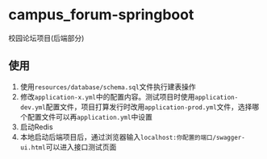 # campus_forum-springboot
校园论坛项目(后端部分)


## 使用
1. 使用`resources/database/schema.sql`文件执行建表操作
2. 修改`application-x.yml`中的配置内容。测试项目时使用`application-dev.yml`配置文件，项目打算发行时改用`application-prod.yml`文件，选择哪个配置文件可以再`application.yml`中设置
3. 启动Redis
4. 本地启动后端项目后，通过浏览器输入`localhost:你配置的端口/swagger-ui.html`可以进入接口测试页面
